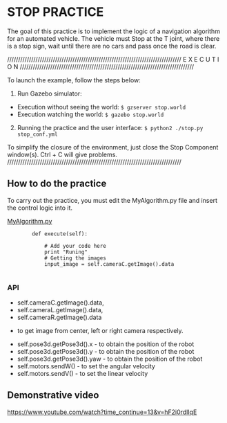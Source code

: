 STOP PRACTICE
=============

The goal of this practice is to implement the logic of a navigation algorithm for 
an automated vehicle. The vehicle must Stop at the T joint, where there is a stop 
sign, wait until there are no cars and pass once the road is clear.

////////////////////////////////////////////////////////////////////////////////
                          E X E C U T I O N 
////////////////////////////////////////////////////////////////////////////////

To launch the example, follow the steps below:
1. Run Gazebo simulator:
 * Execution without seeing the world: 
`$ gzserver stop.world`
 * Execution watching the world: 
`$ gazebo stop.world`
2. Running the practice and the user interface: 
`$ python2 ./stop.py stop_conf.yml`

To simplify the closure of the environment, just close the Stop Component 
window(s). Ctrl + C will give problems.
////////////////////////////////////////////////////////////////////////////////


## How to do the practice
To carry out the practice, you must edit the MyAlgorithm.py file and insert the 
control logic into it.

[MyAlgorithm.py](MyAlgorithm.py#L74)
```
        def execute(self):
        
            # Add your code here
            print "Runing"
            # Getting the images
            input_image = self.cameraC.getImage().data
        
```


### API
* self.cameraC.getImage().data, 
* self.cameraL.getImage().data, 
* self.cameraR.getImage().data

 - to get image from center, left or right camera respectively.
* self.pose3d.getPose3d().x - to obtain the position of the robot
* self.pose3d.getPose3d().y - to obtain the position of the robot
* self.pose3d.getPose3d().yaw - to obtain the position of the robot
* self.motors.sendW() - to set the angular velocity
* self.motors.sendV() - to set the linear velocity


## Demonstrative video
https://www.youtube.com/watch?time_continue=13&v=hF2i0rdlIqE

